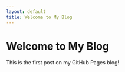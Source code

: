 ```yaml
---
layout: default
title: Welcome to My Blog
---
```


# Welcome to My Blog

This is the first post on my GitHub Pages blog!
